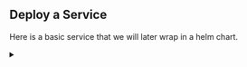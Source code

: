 ## Deploy a Service


Here is a basic service that we will later wrap in a helm chart.

<!-- Speaker script:
To start, we'll create a service from a YAML spec. This is a common way to deploy services in Kubernetes. We'll start with a very basic service to wrap in a helm chart. In this case, we'll deploy an Nginx container that will serve static content, but you could just as easily deploy a containerized application.
-->

<details><summary></summary>

### create a namespace

Create a namespace for the service.

<!-- Speaker script:
Namespaces are a way to group resources in Kubernetes. They are a way to organize resources and control access to them. We'll create a namespace for our service to live in. I'll call it "demo".
-->


```bash
kubectl create namespace demo
```{{exec}}

Verify it was created.

```bash
kubectl get namespace
```{{exec}}

<!-- Speaker script:
This is where we'll deploy the service.
-->

<details><summary></summary>

<!-- Speaker script:
Let's take a look at the YAML files that define our service. I've learned last year's conference that including cats in your presentation is well recieved with this crowd, so, of course, I will use the cat command here.
-->

<!-- TODO: intrduce the idea that we're going to deploy a service from a YAML spec. -->

<!-- Speaker script:
We have a spec directory that contains the YAML files that define our service. We have a deployment, a service, and a configmap. We'll look at each of these in turn.
-->

```bash
ls /root/spec
```{{exec}}

<details><summary></summary>


### Inspect the YAML spec

View the YAML file that defines our service.

```bash
cat /root/spec/deployment.yaml
```{{exec}}


<!-- Speaker script:
This is a deployment that will run an Nginx container. It will run one replica of the container. It will mount a configmap as a volume. We'll see the configmap in a moment. The configmap will contain the static content that the Nginx container will serve.
-->


<details><summary></summary>


```bash
cat /root/spec/service.yaml
```{{exec}}


<!-- Speaker script:
This is a service that will expose the Nginx pods in the deployment. The service will be exposed on port 80. It will forward traffic to port 8001 on the pods.
-->

```bash
cat /root/spec/configmap.yaml
```{{exec}}




<!-- Speaker script:
Here we define the static content that the Nginx container will serve.
-->

<details><summary></summary>

### Deploy the YAML spec

<!-- Speaker script:
Now we deploy the service from the spec. We'll use the `kubectl apply` command to deploy it into the namespace we made. This will create the Configmap, Deployment, and Service.  Applying this spec tells kubernetes that these items should exist in the cluster. If they already exist, it will update them to match the spec. If they don't exist, it will create them. Kubernetes will then start working to make sure that the cluster matches the spec.
-->

Deploy the service from the YAML files in the spec directory.

```bash
kubectl apply -f /root/spec/ -n demo
```{{exec}}

<details><summary></summary>

### Check what was deployed

Here we find the service and deployment.

<!-- Speaker script:
A quick check to make sure that the service and deployment were created. We can see that the service is exposed on port 80. The deployment has one replica and is ready to serve traffic. We can also see that the pod is running on the node that we're connected to.
-->

```bash
kubectl get all -n demo
```{{exec}}

<!-- Speaker script:
Note that in kubectl, "get all" doesn't actually get all resources. It gets several resources that are commonly used. The configmap we created is here, but we do need to lookfor it specifically.
-->


<details><summary></summary>

### Check the Configmap

```bash
kubectl get configmap -n demo
```{{exec}}

<details><summary></summary>

## Expose the Service

Now, let's expose the service so that we can access it from the browser:

```bash
kubectl port-forward -n demo --address 0.0.0.0 service/demo-service 80:80 &
```{{exec}}

<!-- Speaker script:
Here we use the `kubectl port-forward` command to expose the service on port 80 of the node that we're connected to. This command will run in the background.
-->


<details><summary></summary>


Explore the service in the browser:

This is a link to port 80 of the node that we're connected to:

{{80}}

[look at the cat]({{TRAFFIC_HOST1_80}})

<!-- Speaker script:
Here we can see that the service is running and serving our page. We can also see that the service is exposed on port 80 of the node that we're connected to.
-->

<details><summary></summary>

## Cleanup

<!-- Speaker script:
Now that we've seen the service running, let's clean up the resources we created.
-->

### Delete

Delete the service:

```bash
kubectl delete namespace demo
```{{exec}}

<!-- Speaker script:
We'll delete the namespace that we created. This will delete all of the resources that we created in that namespace.
-->

### Verify

Check to see it's gone:

```bash
kubectl get namespace
```{{exec}}

<!-- Speaker script:
We can see that the namespace was deleted.
-->